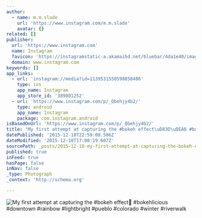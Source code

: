 ```yaml
---
author:
  - name: m.m.slade
    url: 'https://www.instagram.com/m.m.slade'
    avatar: {}
related: []
publisher:
  url: 'https://www.instagram.com'
  name: Instagram
  favicon: 'https://instagramstatic-a.akamaihd.net/bluebar/4da1e40/images/ico/favicon.ico'
  domain: www.instagram.com
keywords: []
app_links:
  - url: 'instagram://media?id=1139531550598858486'
    type: ios
    app_name: Instagram
    app_store_id: '389801252'
  - url: 'https://www.instagram.com/p/_Qbehjy4b2/'
    type: android
    app_name: Instagram
    package: com.instagram.android
isBasedOnUrl: 'https://www.instagram.com/p/_Qbehjy4b2/'
title: "My first attempt at capturing the #bokeh effect\uD83D\uDEA8 #bokehlicious #downtown #rainbow #lightbright #pueblo #colorado #winter #riverwalk"
datePublished: '2015-12-18T22:59:08.586Z'
dateModified: '2015-12-18T17:08:19.607Z'
sourcePath: _posts/2015-12-18-my-first-attempt-at-capturing-the-bokeh-effect-bokehlici.md
published: true
inFeed: true
hasPage: false
inNav: false
_type: Photograph
_context: 'http://schema.org'

---
```

![My first attempt at capturing the &num;bokeh effect &num;bokehlicious &num;downtown &num;rainbow &num;lightbright &num;pueblo &num;colorado &num;winter &num;riverwalk](https://scontent.cdninstagram.com/hphotos-xpt1/t51.2885-15/s640x640/sh0.08/e35/12362520_1092872434098365_1733554974_n.jpg)